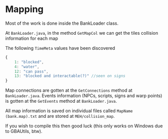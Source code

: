 # Mapping

Most of the work is done inside the BankLoader class.

At `BankLoader.java`, in the method `GetMapCol` we can get the tiles collision information for each map

The following `TimeMeta` values have been discovered
```javascript
{
    1: "blocked",
    4: "water",
    12: "can pass",
    13: "blocked and interactable(?)" //seen on signs
}
```

Map connections are gotten at the `GetConnections` method at `BankLoader.java`.
Events information (NPCs, scripts, signs and warp points) is gotten at the `GetEvents` method at `BankLoader.java`.

All map information is saved on individual files called `MapName (bank.map).txt` and are stored at `MEH/collision_map`.


If you wish to compile this then good luck (this only works on Windows due to GBAUtils, btw).